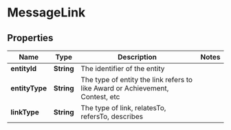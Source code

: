 

# MessageLink


## Properties

Name | Type | Description | Notes
------------ | ------------- | ------------- | -------------
**entityId** | **String** | The identifier of the entity | 
**entityType** | **String** | The type of entity the link refers to like Award or Achievement, Contest, etc | 
**linkType** | **String** | The type of link, relatesTo, refersTo, describes | 



